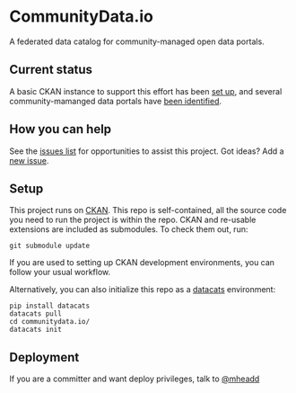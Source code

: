 # CommunityData.io

A federated data catalog for community-managed open data portals.

## Current status

A basic CKAN instance to support this effort has been [set up](http://communitydata.io/api/util/status), and several community-mamanged data portals have [been identified](communityopendatacatalogs.csv).

## How you can help

See the [issues list](https://github.com/mheadd/communitydata.io/issues?q=is%3Aopen+is%3Aissue+label%3A%22help+wanted%22) for opportunities to assist this project. Got ideas? Add a [new issue](https://github.com/mheadd/communitydata.io/issues/new).

## Setup

This project runs on [CKAN](http://github.com/ckan/ckan). This repo is
self-contained, all the source code you need to run the project is within the
repo. CKAN and re-usable extensions are included as submodules. To check them
out, run:

```git submodule update```

If you are used to setting up CKAN development environments, you can follow
your usual workflow.

Alternatively, you can also initialize this repo as a
[datacats](http://github.com/boxkite/datacats) environment:

```
pip install datacats
datacats pull
cd communitydata.io/
datacats init
```

## Deployment
If you are a committer and want deploy privileges, talk to
[@mheadd](http://github.com/mheadd)

